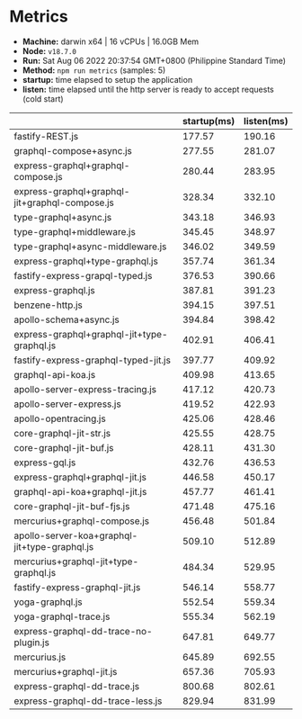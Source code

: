 
# Metrics
* __Machine:__ darwin x64 | 16 vCPUs | 16.0GB Mem
* __Node:__ `v18.7.0`
* __Run:__ Sat Aug 06 2022 20:37:54 GMT+0800 (Philippine Standard Time)
* __Method:__ `npm run metrics` (samples: 5)
* __startup:__ time elapsed to setup the application
* __listen:__ time elapsed until the http server is ready to accept requests (cold start)

|                                                | startup(ms) | listen(ms) |
| -                                              | -           | -          |
| fastify-REST.js                                | 177.57      | 190.16     |
| graphql-compose+async.js                       | 277.55      | 281.07     |
| express-graphql+graphql-compose.js             | 280.44      | 283.95     |
| express-graphql+graphql-jit+graphql-compose.js | 328.34      | 332.10     |
| type-graphql+async.js                          | 343.18      | 346.93     |
| type-graphql+middleware.js                     | 345.45      | 348.97     |
| type-graphql+async-middleware.js               | 346.02      | 349.59     |
| express-graphql+type-graphql.js                | 357.74      | 361.34     |
| fastify-express-grapql-typed.js                | 376.53      | 390.66     |
| express-graphql.js                             | 387.81      | 391.23     |
| benzene-http.js                                | 394.15      | 397.51     |
| apollo-schema+async.js                         | 394.84      | 398.42     |
| express-graphql+graphql-jit+type-graphql.js    | 402.91      | 406.41     |
| fastify-express-graphql-typed-jit.js           | 397.77      | 409.92     |
| graphql-api-koa.js                             | 409.98      | 413.65     |
| apollo-server-express-tracing.js               | 417.12      | 420.73     |
| apollo-server-express.js                       | 419.52      | 422.93     |
| apollo-opentracing.js                          | 425.06      | 428.46     |
| core-graphql-jit-str.js                        | 425.55      | 428.75     |
| core-graphql-jit-buf.js                        | 428.11      | 431.30     |
| express-gql.js                                 | 432.76      | 436.53     |
| express-graphql+graphql-jit.js                 | 446.58      | 450.17     |
| graphql-api-koa+graphql-jit.js                 | 457.77      | 461.41     |
| core-graphql-jit-buf-fjs.js                    | 471.48      | 475.16     |
| mercurius+graphql-compose.js                   | 456.48      | 501.84     |
| apollo-server-koa+graphql-jit+type-graphql.js  | 509.10      | 512.89     |
| mercurius+graphql-jit+type-graphql.js          | 484.34      | 529.95     |
| fastify-express-graphql-jit.js                 | 546.14      | 558.77     |
| yoga-graphql.js                                | 552.54      | 559.34     |
| yoga-graphql-trace.js                          | 555.34      | 562.19     |
| express-graphql-dd-trace-no-plugin.js          | 647.81      | 649.77     |
| mercurius.js                                   | 645.89      | 692.55     |
| mercurius+graphql-jit.js                       | 657.36      | 705.93     |
| express-graphql-dd-trace.js                    | 800.68      | 802.61     |
| express-graphql-dd-trace-less.js               | 829.94      | 831.99     |
